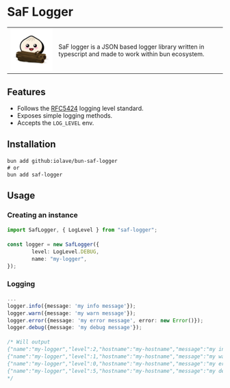# SaF Logger

<p>
        <table>
        <tr>
                <td><img src="./resources/saf-logger.png"></img></td>
                <td>SaF logger is a JSON based logger library written in typescript and made to work within bun ecosystem.</td>
        </tr>
        </table>
</p>

## Features

- Follows the [RFC5424](https://tools.ietf.org/html/rfc5424) logging level standard.
- Exposes simple logging methods.
- Accepts the `LOG_LEVEL` env.

## Installation

```shell
bun add github:iolave/bun-saf-logger
# or
bun add saf-logger
```

## Usage
### Creating an instance
```typescript
import SafLogger, { LogLevel } from "saf-logger";

const logger = new SafLogger({
        level: LogLevel.DEBUG,
        name: "my-logger",
});
```

### Logging
```typescript
...
logger.info({message: 'my info message'});
logger.warn({message: 'my warn message'});
logger.error({message: 'my error message', error: new Error()});
logger.debug({message: 'my debug message'});

/* Will output
{"name":"my-logger","level":2,"hostname":"my-hostname","message":"my info message"}
{"name":"my-logger","level":1,"hostname":"my-hostname","message":"my warn message"}
{"name":"my-logger","level":0,"hostname":"my-hostname","message":"my error message","error":{}}
{"name":"my-logger","level":5,"hostname":"my-hostname","message":"my debug message"}
*/
```

